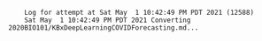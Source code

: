         Log for attempt at Sat May  1 10:42:49 PM PDT 2021 (12588)
        Sat May  1 10:42:49 PM PDT 2021 Converting 2020BIO101/KBxDeepLearningCOVIDForecasting.md...
